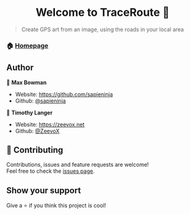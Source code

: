 <h1 align="center">Welcome to TraceRoute 👋</h1>

> Create GPS art from an image, using the roads in your local area 

### 🏠 [Homepage](https://github.com/sapieninja/TraceRoute)

## Author

👤 **Max Bowman**

* Website: https://github.com/sapieninja
* Github: [@sapieninja](https://github.com/sapieninja)

👤 **Timothy Langer**

* Website: https://zeevox.net
* Github: [@ZeevoX](https://github.com/ZeevoX)

## 🤝 Contributing

Contributions, issues and feature requests are welcome!<br />Feel free to check the [issues page](https://github.com/sapieninja/TraceRoute/issues). 

## Show your support

Give a ⭐️ if you think this project is cool!

